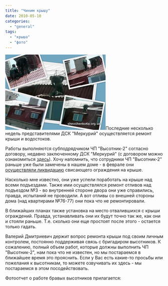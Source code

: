 ```yaml
---
title: "Чиним крышу"
date: 2010-05-10
categories: 
  - "general"
tags: 
  - "крыша"
  - "фото"
---
```


![Ремонт крыши](/wp-content/uploads/2010/05/chinim-krishu.jpg "Ремонт крыши")Последние несколько недель представителями ДСК "Меркурий" осуществляется ремонт крыши и водостоков.

Работы выполняются субподрядчиком ЧП "Высотник-2" согласно договору, недавно заключенному ДСК "Меркурий" (с договором можно ознакомиться [здесь](http://shevchenko4a.brovary.org/sledstvie-vedet-gorsovet/)). Хочу напомнить, что сотрудники ЧП "Высотник-2" раньше уже были замечены в нашем доме - в феврале они [осуществляли ликвидацию](http://shevchenko4a.brovary.org/ne-kochegary-my-ne-plotniki/) свисающего ограждения на крыше.

Насколько мне известно, они уже успели поработать на крыше над всеми подъездами. Также ими осуществлялся ремонт отливов над подъездом №3 - во внутренней стороне двора они уже справились, правда, испытаний не проводили. А вот отливы со внешней стороны дома (над квартирами №76-77) они пока что не ремонтировали.

В ближайших планах также <!--more-->установка на место отвалившихся с крыши ограждений. Правда, устанавливать они их будут точно так же, как они и стояли раньше. Т.е. сколько они еще простоят после этого - остается только гадать.

Валерий Дмитриевич держит вопрос ремонта крыши под своим личным контролем, постоянно поддерживая связь с бригадиром высотников. К сожалению, полный объем работ, которые должны выполнить ЧП "Высотник-2", нам пока что не известен, но мы постараемся в ближайшее время это прояснить. Если у Вас есть какие-то просьбы или пожелания к высотникам, то можете озвучивать их здесь - мы постараемся в этом посодействовать.

Фотоотчет о работе бравых высотников прилагается:

<script type="text/javascript">$(document).ready(function() { $("#container").pwi({ username: 'shevchenko4a.brovary.org', mode: 'album', album: 'chinimKrishu', thumbSize: 144, showAlbumDescription: false }); });</script>
